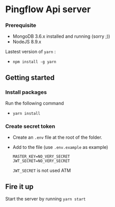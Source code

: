 # Pingflow Api server

### Prerequisite

* MongoDB 3.6.x installed and running (sorry ;)) 
* NodeJS 8.9.x

Lastest version of `yarn` :

- ```npm install -g yarn```

## Getting started

### Install packages
Run the following command
* `yarn install`

### Create secret token
- Create an `.env` file at the root of the folder.
- Add to the file (use `.env.example` as example)
  ```
  MASTER_KEY=NO_VERY_SECRET  
  JWT_SECRET=NO_VERY_SECRET
  ```
  
  `JWT_SECRET` is not used ATM
  
## Fire it up
Start the server by running `yarn start`
